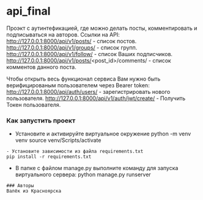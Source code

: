 # api_final
Проэкт c аутинтефикацией, где можно делать посты, комментировать и подписываться на авторов.
Ссылки на API:
http://127.0.0.1:8000/api/v1/posts/ - список постов.
http://127.0.0.1:8000/api/v1/groups/ - список групп.
http://127.0.0.1:8000/api/v1/follow/ - список Ваших подписчиков.
http://127.0.0.1:8000/api/v1/posts/<post_id>/comments/ - список комментов данного поста.

Чтобы открыть весь функционал сервиса Вам нужно быть верифицированым пользователем через Bearer token:
http://127.0.0.1:8000/api/auth/users/ - зарегистрировать нового пользователя.
http://127.0.0.1:8000/api/v1/auth/jwt/create/ - Получить Токен пользователя.

### Как запустить проект
- Установите и активируйте виртуальное окружение
python -m venv venv 
source venv/Scripts/activate
```
- Установите зависимости из файла requirements.txt
pip install -r requirements.txt
```
- В папке с файлом manage.py выполните команду для запуска виртуального сервера:
python manage.py runserver
```
### Авторы
Валёк из Красноярска
